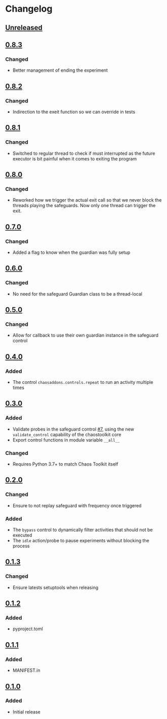 # Changelog

## [Unreleased][]

[Unreleased]: https://github.com/chaostoolkit/chaostoolkit-addons/compare/0.8.3...HEAD

## [0.8.3][]

[0.8.3]: https://github.com/chaostoolkit/chaostoolkit-addons/compare/0.8.2...0.8.3

### Changed

- Better management of ending the experiment

## [0.8.2][]

[0.8.2]: https://github.com/chaostoolkit/chaostoolkit-addons/compare/0.8.1...0.8.2

### Changed

- Indirection to the exeit function so we can override in tests

## [0.8.1][]

[0.8.1]: https://github.com/chaostoolkit/chaostoolkit-addons/compare/0.8.0...0.8.1

### Changed

- Switched to regular thread to check if must interrupted as the future
  executor is bit painful when it comes to exiting the program

## [0.8.0][]

[0.8.0]: https://github.com/chaostoolkit/chaostoolkit-addons/compare/0.7.0...0.8.0

### Changed

- Reworked how we trigger the actual exit call so that we never block the
  threads playing the safeguards. Now only one thread can trigger the exit.

## [0.7.0][]

[0.7.0]: https://github.com/chaostoolkit/chaostoolkit-addons/compare/0.6.0...0.7.0

### Changed

- Added a flag to know when the guardian was fully setup

## [0.6.0][]

[0.6.0]: https://github.com/chaostoolkit/chaostoolkit-addons/compare/0.5.0...0.6.0

### Changed

- No need for the safeguard Guardian class to be a thread-local

## [0.5.0][]

[0.5.0]: https://github.com/chaostoolkit/chaostoolkit-addons/compare/0.4.0...0.5.0

### Changed

- Allow for callback to use their own guardian instance in the safeguard control

## [0.4.0][]

[0.4.0]: https://github.com/chaostoolkit/chaostoolkit-addons/compare/0.3.0...0.4.0

### Added

- The control `chaosaddons.controls.repeat` to run an activity multiple times

## [0.3.0][]

[0.3.0]: https://github.com/chaostoolkit/chaostoolkit-addons/compare/0.2.0...0.3.0

### Added

- Validate probes in the safeguard control [#7][7], using the new
  `validate_control` capability of the chaostoolkit core
- Export control functions in module variable `__all__`

[7]: https://github.com/chaostoolkit/chaostoolkit-addons/issues/7

### Changed

- Requires Python 3.7+ to match Chaos Toolkit itself

## [0.2.0][]

[0.2.0]: https://github.com/chaostoolkit/chaostoolkit-addons/compare/0.1.3...0.2.0

### Changed

- Ensure to not replay safeguard with frequency once triggered

### Added

-  The `bypass` control to dynamically filter activities that should not be
   executed
-  The `idle` action/probe to pause experiments without blocking the process

## [0.1.3][]

[0.1.3]: https://github.com/chaostoolkit/chaostoolkit-addons/compare/0.1.2...0.1.3

### Changed

-   Ensure latests setuptools when releasing

## [0.1.2][]

[0.1.2]: https://github.com/chaostoolkit/chaostoolkit-addons/compare/0.1.1...0.1.2

### Added

-   pyproject.toml

## [0.1.1][]

[0.1.1]: https://github.com/chaostoolkit/chaostoolkit-addons/compare/0.1.0...0.1.1

### Added

-   MANIFEST.in

## [0.1.0][]

[0.1.0]: https://github.com/chaostoolkit/chaostoolkit-addons/tree/0.1.0

### Added

-   Initial release